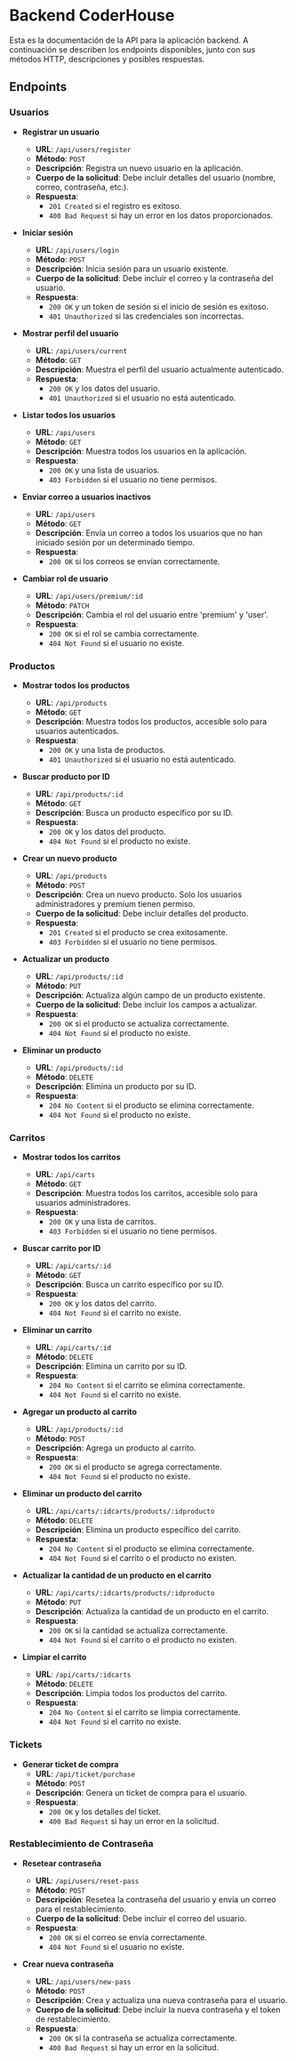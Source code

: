 # Backend CoderHouse

Esta es la documentación de la API para la aplicación backend. A continuación se describen los endpoints disponibles, junto con sus métodos HTTP, descripciones y posibles respuestas.

## Endpoints

### Usuarios

- **Registrar un usuario**
  - **URL**: `/api/users/register`
  - **Método**: `POST`
  - **Descripción**: Registra un nuevo usuario en la aplicación.
  - **Cuerpo de la solicitud**: Debe incluir detalles del usuario (nombre, correo, contraseña, etc.).
  - **Respuesta**: 
    - `201 Created` si el registro es exitoso.
    - `400 Bad Request` si hay un error en los datos proporcionados.

- **Iniciar sesión**
  - **URL**: `/api/users/login`
  - **Método**: `POST`
  - **Descripción**: Inicia sesión para un usuario existente.
  - **Cuerpo de la solicitud**: Debe incluir el correo y la contraseña del usuario.
  - **Respuesta**: 
    - `200 OK` y un token de sesión si el inicio de sesión es exitoso.
    - `401 Unauthorized` si las credenciales son incorrectas.

- **Mostrar perfil del usuario**
  - **URL**: `/api/users/current`
  - **Método**: `GET`
  - **Descripción**: Muestra el perfil del usuario actualmente autenticado.
  - **Respuesta**: 
    - `200 OK` y los datos del usuario.
    - `401 Unauthorized` si el usuario no está autenticado.

- **Listar todos los usuarios**
  - **URL**: `/api/users`
  - **Método**: `GET`
  - **Descripción**: Muestra todos los usuarios en la aplicación.
  - **Respuesta**: 
    - `200 OK` y una lista de usuarios.
    - `403 Forbidden` si el usuario no tiene permisos.

- **Enviar correo a usuarios inactivos**
  - **URL**: `/api/users`
  - **Método**: `GET`
  - **Descripción**: Envía un correo a todos los usuarios que no han iniciado sesión por un determinado tiempo.
  - **Respuesta**: 
    - `200 OK` si los correos se envían correctamente.

- **Cambiar rol de usuario**
  - **URL**: `/api/users/premium/:id`
  - **Método**: `PATCH`
  - **Descripción**: Cambia el rol del usuario entre 'premium' y 'user'.
  - **Respuesta**: 
    - `200 OK` si el rol se cambia correctamente.
    - `404 Not Found` si el usuario no existe.

### Productos

- **Mostrar todos los productos**
  - **URL**: `/api/products`
  - **Método**: `GET`
  - **Descripción**: Muestra todos los productos, accesible solo para usuarios autenticados.
  - **Respuesta**: 
    - `200 OK` y una lista de productos.
    - `401 Unauthorized` si el usuario no está autenticado.

- **Buscar producto por ID**
  - **URL**: `/api/products/:id`
  - **Método**: `GET`
  - **Descripción**: Busca un producto específico por su ID.
  - **Respuesta**: 
    - `200 OK` y los datos del producto.
    - `404 Not Found` si el producto no existe.

- **Crear un nuevo producto**
  - **URL**: `/api/products`
  - **Método**: `POST`
  - **Descripción**: Crea un nuevo producto. Solo los usuarios administradores y premium tienen permiso.
  - **Cuerpo de la solicitud**: Debe incluir detalles del producto.
  - **Respuesta**: 
    - `201 Created` si el producto se crea exitosamente.
    - `403 Forbidden` si el usuario no tiene permisos.

- **Actualizar un producto**
  - **URL**: `/api/products/:id`
  - **Método**: `PUT`
  - **Descripción**: Actualiza algún campo de un producto existente.
  - **Cuerpo de la solicitud**: Debe incluir los campos a actualizar.
  - **Respuesta**: 
    - `200 OK` si el producto se actualiza correctamente.
    - `404 Not Found` si el producto no existe.

- **Eliminar un producto**
  - **URL**: `/api/products/:id`
  - **Método**: `DELETE`
  - **Descripción**: Elimina un producto por su ID.
  - **Respuesta**: 
    - `204 No Content` si el producto se elimina correctamente.
    - `404 Not Found` si el producto no existe.

### Carritos

- **Mostrar todos los carritos**
  - **URL**: `/api/carts`
  - **Método**: `GET`
  - **Descripción**: Muestra todos los carritos, accesible solo para usuarios administradores.
  - **Respuesta**: 
    - `200 OK` y una lista de carritos.
    - `403 Forbidden` si el usuario no tiene permisos.

- **Buscar carrito por ID**
  - **URL**: `/api/carts/:id`
  - **Método**: `GET`
  - **Descripción**: Busca un carrito específico por su ID.
  - **Respuesta**: 
    - `200 OK` y los datos del carrito.
    - `404 Not Found` si el carrito no existe.

- **Eliminar un carrito**
  - **URL**: `/api/carts/:id`
  - **Método**: `DELETE`
  - **Descripción**: Elimina un carrito por su ID.
  - **Respuesta**: 
    - `204 No Content` si el carrito se elimina correctamente.
    - `404 Not Found` si el carrito no existe.

- **Agregar un producto al carrito**
  - **URL**: `/api/products/:id`
  - **Método**: `POST`
  - **Descripción**: Agrega un producto al carrito.
  - **Respuesta**: 
    - `200 OK` si el producto se agrega correctamente.
    - `404 Not Found` si el producto no existe.

- **Eliminar un producto del carrito**
  - **URL**: `/api/carts/:idcarts/products/:idproducto`
  - **Método**: `DELETE`
  - **Descripción**: Elimina un producto específico del carrito.
  - **Respuesta**: 
    - `204 No Content` si el producto se elimina correctamente.
    - `404 Not Found` si el carrito o el producto no existen.

- **Actualizar la cantidad de un producto en el carrito**
  - **URL**: `/api/carts/:idcarts/products/:idproducto`
  - **Método**: `PUT`
  - **Descripción**: Actualiza la cantidad de un producto en el carrito.
  - **Respuesta**: 
    - `200 OK` si la cantidad se actualiza correctamente.
    - `404 Not Found` si el carrito o el producto no existen.

- **Limpiar el carrito**
  - **URL**: `/api/carts/:idcarts`
  - **Método**: `DELETE`
  - **Descripción**: Limpia todos los productos del carrito.
  - **Respuesta**: 
    - `204 No Content` si el carrito se limpia correctamente.
    - `404 Not Found` si el carrito no existe.

### Tickets

- **Generar ticket de compra**
  - **URL**: `/api/ticket/purchase`
  - **Método**: `POST`
  - **Descripción**: Genera un ticket de compra para el usuario.
  - **Respuesta**: 
    - `200 OK` y los detalles del ticket.
    - `400 Bad Request` si hay un error en la solicitud.

### Restablecimiento de Contraseña

- **Resetear contraseña**
  - **URL**: `/api/users/reset-pass`
  - **Método**: `POST`
  - **Descripción**: Resetea la contraseña del usuario y envía un correo para el restablecimiento.
  - **Cuerpo de la solicitud**: Debe incluir el correo del usuario.
  - **Respuesta**: 
    - `200 OK` si el correo se envía correctamente.
    - `404 Not Found` si el usuario no existe.

- **Crear nueva contraseña**
  - **URL**: `/api/users/new-pass`
  - **Método**: `POST`
  - **Descripción**: Crea y actualiza una nueva contraseña para el usuario.
  - **Cuerpo de la solicitud**: Debe incluir la nueva contraseña y el token de restablecimiento.
  - **Respuesta**: 
    - `200 OK` si la contraseña se actualiza correctamente.
    - `400 Bad Request` si hay un error en la solicitud.

